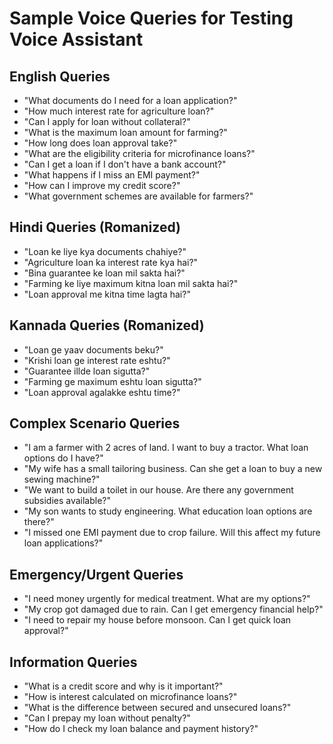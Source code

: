 # Sample Voice Queries for Testing Voice Assistant

## English Queries
- "What documents do I need for a loan application?"
- "How much interest rate for agriculture loan?"
- "Can I apply for loan without collateral?"
- "What is the maximum loan amount for farming?"
- "How long does loan approval take?"
- "What are the eligibility criteria for microfinance loans?"
- "Can I get a loan if I don't have a bank account?"
- "What happens if I miss an EMI payment?"
- "How can I improve my credit score?"
- "What government schemes are available for farmers?"

## Hindi Queries (Romanized)
- "Loan ke liye kya documents chahiye?"
- "Agriculture loan ka interest rate kya hai?"
- "Bina guarantee ke loan mil sakta hai?"
- "Farming ke liye maximum kitna loan mil sakta hai?"
- "Loan approval me kitna time lagta hai?"

## Kannada Queries (Romanized)  
- "Loan ge yaav documents beku?"
- "Krishi loan ge interest rate eshtu?"
- "Guarantee illde loan sigutta?"
- "Farming ge maximum eshtu loan sigutta?"
- "Loan approval agalakke eshtu time?"

## Complex Scenario Queries
- "I am a farmer with 2 acres of land. I want to buy a tractor. What loan options do I have?"
- "My wife has a small tailoring business. Can she get a loan to buy a new sewing machine?"
- "We want to build a toilet in our house. Are there any government subsidies available?"
- "My son wants to study engineering. What education loan options are there?"
- "I missed one EMI payment due to crop failure. Will this affect my future loan applications?"

## Emergency/Urgent Queries
- "I need money urgently for medical treatment. What are my options?"
- "My crop got damaged due to rain. Can I get emergency financial help?"
- "I need to repair my house before monsoon. Can I get quick loan approval?"

## Information Queries
- "What is a credit score and why is it important?"
- "How is interest calculated on microfinance loans?"
- "What is the difference between secured and unsecured loans?"
- "Can I prepay my loan without penalty?"
- "How do I check my loan balance and payment history?"

